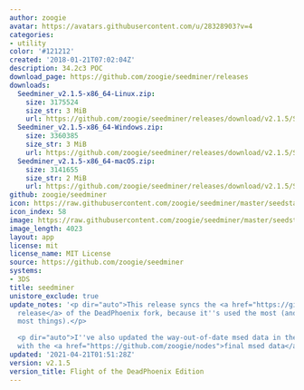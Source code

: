 ```yaml
---
author: zoogie
avatar: https://avatars.githubusercontent.com/u/28328903?v=4
categories:
- utility
color: '#121212'
created: '2018-01-21T07:02:04Z'
description: 34.2c3 POC
download_page: https://github.com/zoogie/seedminer/releases
downloads:
  Seedminer_v2.1.5-x86_64-Linux.zip:
    size: 3175524
    size_str: 3 MiB
    url: https://github.com/zoogie/seedminer/releases/download/v2.1.5/Seedminer_v2.1.5-x86_64-Linux.zip
  Seedminer_v2.1.5-x86_64-Windows.zip:
    size: 3360385
    size_str: 3 MiB
    url: https://github.com/zoogie/seedminer/releases/download/v2.1.5/Seedminer_v2.1.5-x86_64-Windows.zip
  Seedminer_v2.1.5-x86_64-macOS.zip:
    size: 3141655
    size_str: 2 MiB
    url: https://github.com/zoogie/seedminer/releases/download/v2.1.5/Seedminer_v2.1.5-x86_64-macOS.zip
github: zoogie/seedminer
icon: https://raw.githubusercontent.com/zoogie/seedminer/master/seedstarter/resources/icon.png
icon_index: 58
image: https://raw.githubusercontent.com/zoogie/seedminer/master/seedstarter/resources/banner.png
image_length: 4023
layout: app
license: mit
license_name: MIT License
source: https://github.com/zoogie/seedminer
systems:
- 3DS
title: seedminer
unistore_exclude: true
update_notes: '<p dir="auto">This release syncs the <a href="https://github.com/deadphoenix8091/seedminer/releases/tag/2%2C1%2C5.fixed">latest
  release</a> of the DeadPhoenix fork, because it''s used the most (and better for
  most things).</p>

  <p dir="auto">I''ve also updated the way-out-of-date msed data in the fork release
  with the <a href="https://github.com/zoogie/nodes">final msed data</a>.</p>'
updated: '2021-04-21T01:51:28Z'
version: v2.1.5
version_title: Flight of the DeadPhoenix Edition
---
```

